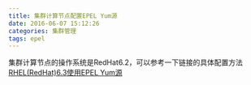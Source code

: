 ```yaml
---
title: 集群计算节点配置EPEL Yum源
date: 2016-06-07 15:12:26
categories: 集群管理
tags: epel
---
```


集群计算节点的操作系统是RedHat6.2，可以参考一下链接的具体配置方法
[RHEL(RedHat)6.3使用EPEL Yum源](http://www.linuxidc.com/Linux/2014-10/108481.htm)
